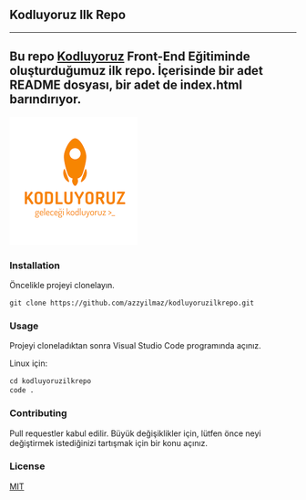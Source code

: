 ## Kodluyoruz Ilk Repo
---
 Bu repo [Kodluyoruz](https://kodluyoruz.org/) Front-End Eğitiminde oluşturduğumuz ilk repo. İçerisinde bir adet README dosyası, bir adet de index.html barındırıyor.
 ---
 ![Görsel](kodluyoruz.png)
### Installation
Öncelikle projeyi clonelayın.
```
git clone https://github.com/azzyilmaz/kodluyoruzilkrepo.git
```
### Usage
Projeyi cloneladıktan sonra Visual Studio Code programında açınız.

Linux için:
```
cd kodluyoruzilkrepo
code .
```
### Contributing
Pull requestler kabul edilir. Büyük değişiklikler için, lütfen önce neyi değiştirmek istediğinizi tartışmak için bir konu açınız.
### License
[MIT](https://choosealicense.com/licenses/mit/)
